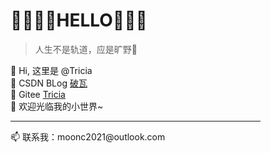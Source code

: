 # 💛💜💛💜HELLO💜💛💜
> 人生不是轨道，应是旷野🌻
<div  style="width:400px; height:300px;">
    👋 Hi, 这里是 @Tricia
    <br />
    🌱 CSDN BLog  <a href="https://blog.csdn.net/qq_41675812">破瓦</a> 
    <br />
    🌱 Gitee <a href="https://gitee.com/chy99">Tricia</a>
    <br />
    💞️ 欢迎光临我的小世界~
    <hr />
    📫 联系我：moonc2021@outlook.com
</div>
